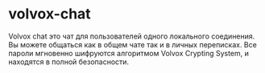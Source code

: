# volvox-chat
Volvox chat это чат для пользователей одного локального соединения. Вы можете общаться как в общем чате так и в личных переписках. Все пароли мгновенно шифруются алгоритмом Volvox Crypting System, и находятся в полной безопасности.
